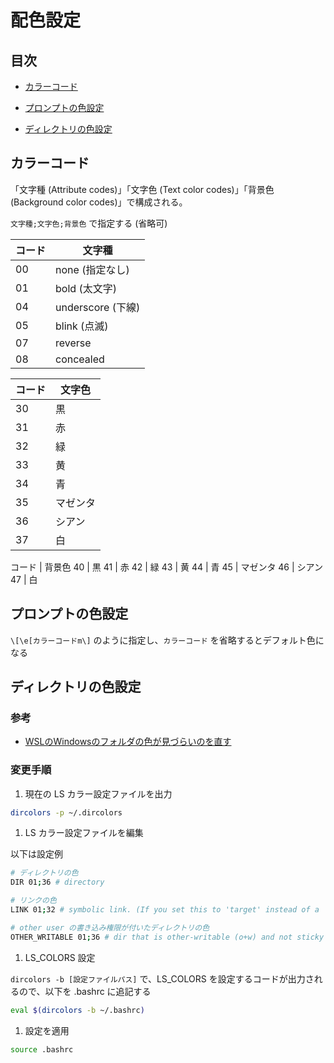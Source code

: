 # 配色設定


## 目次


- [カラーコード](#colorCode)

- [プロンプトの色設定](#promptColor)

- [ディレクトリの色設定](#dirColor)


## <a id="colorCode"></a> カラーコード

「文字種 (Attribute codes)」「文字色 (Text color codes)」「背景色 (Background color codes)」で構成される。

`文字種;文字色;背景色` で指定する (省略可)

コード | 文字種
---|---
00 | none (指定なし)
01 | bold (太文字)
04 | underscore (下線)
05 | blink (点滅)
07 | reverse
08 | concealed

コード | 文字色
---|---
30 | 黒
31 | 赤
32 | 緑
33 | 黄
34 | 青
35 | マゼンタ
36 | シアン
37 | 白

コード | 背景色
40 | 黒
41 | 赤
42 | 緑
43 | 黄
44 | 青
45 | マゼンタ
46 | シアン
47 | 白


## <a id="promptColor"></a> プロンプトの色設定

`\[\e[カラーコードm\]` のように指定し、`カラーコード` を省略するとデフォルト色になる


## <a id="dirColor"></a> ディレクトリの色設定

### 参考

- [WSLのWindowsのフォルダの色が見づらいのを直す](https://www.kwbtblog.com/entry/2019/04/27/023411)

### 変更手順

1. 現在の LS カラー設定ファイルを出力

  ```sh
  dircolors -p ~/.dircolors
  ```

1. LS カラー設定ファイルを編集

  以下は設定例

  ```sh
  # ディレクトリの色
  DIR 01;36 # directory

  # リンクの色
  LINK 01;32 # symbolic link. (If you set this to 'target' instead of a

  # other user の書き込み権限が付いたディレクトリの色
  OTHER_WRITABLE 01;36 # dir that is other-writable (o+w) and not sticky
  ```

1. LS_COLORS 設定

  `dircolors -b [設定ファイルパス]` で、LS_COLORS を設定するコードが出力されるので、以下を .bashrc に追記する

  ```sh
  eval $(dircolors -b ~/.bashrc)
  ```

1. 設定を適用

  ```sh
  source .bashrc
  ```

